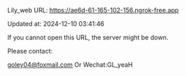 Lily_web URL: https://ae6d-61-165-102-156.ngrok-free.app

Updated at: 2024-12-10 03:41:46

If you cannot open this URL, the server might be down.

Please contact: 

goley04@foxmail.com Or Wechat:GL_yeaH